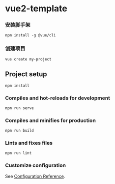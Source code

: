 # vue2-template
### 安装脚手架
```
npm install -g @vue/cli
```
### 创建项目
```
vue create my-project
```
## Project setup
```
npm install
```

### Compiles and hot-reloads for development
```
npm run serve
```

### Compiles and minifies for production
```
npm run build
```

### Lints and fixes files
```
npm run lint
```

### Customize configuration
See [Configuration Reference](https://cli.vuejs.org/config/).

